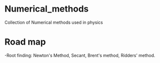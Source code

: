 # Numerical_methods
Collection of Numerical methods used in physics

# Road map

-Root finding:  Newton's Method, Secant, Brent's method, Ridders' method.
